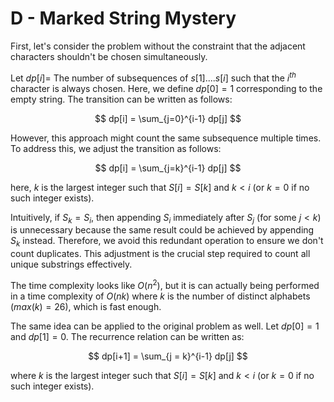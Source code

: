 # D - Marked String Mystery

First, let's consider the problem without the constraint that the adjacent characters shouldn't be chosen simultaneously.

Let $dp[i] =$ The number of subsequences of $s[1]....s[i]$ such that the $i^{th}$ character is always chosen.
Here, we define $dp[0] = 1$ corresponding to the empty string. The transition can be written as follows:

$$
dp[i] = \sum_{j=0}^{i-1} dp[j]
$$

However, this approach might count the same subsequence multiple times. To address this, we adjust the transition as follows:

$$
dp[i] = \sum_{j=k}^{i-1} dp[j]
$$

here, $k$ is the largest integer such that $S[i] = S[k]$ and $k < i$ (or $k = 0$ if no such integer exists).

Intuitively, if $S_k = S_i$, then appending $S_i$ immediately after $S_j$ (for some $j < k$) is unnecessary because the same result could be achieved by appending $S_k$ instead. Therefore, we avoid this redundant operation to ensure we don't count duplicates. This adjustment is the crucial step required to count all unique substrings effectively.

The time complexity looks like $O(n^2)$, but it is can actually being performed in a time complexity of $O(nk)$ where $k$ is the number of distinct alphabets ($max(k) = 26$), which is fast enough.

The same idea can be applied to the original problem as well. Let $dp[0] = 1$ and $dp[1] = 0$. The recurrence relation can be written as:

$$
dp[i+1] = \sum_{j = k}^{i-1} dp[j]
$$

where $k$ is the largest integer such that $S[i] = S[k]$ and $k < i$ (or $k = 0$ if no such integer exists).
